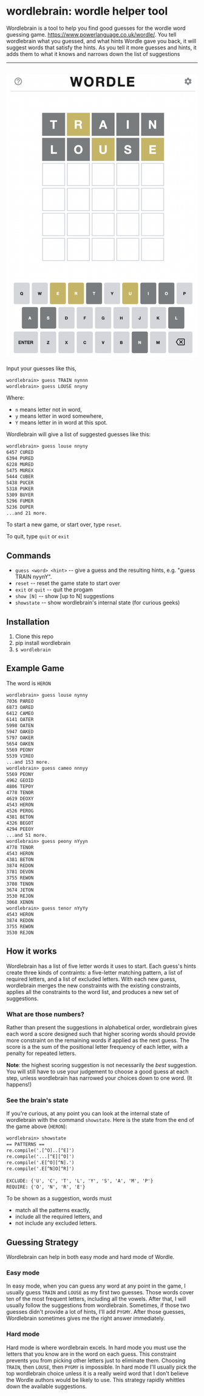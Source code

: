 wordlebrain: wordle helper tool
===============================

Wordlebrain is a tool to help you find good guesses for the wordle
word guessing game.  https://www.powerlanguage.co.uk/wordle/. 
You tell wordlebrain what you guessed, and what hints Wordle 
gave you back, it will suggest words that satisfy the hints.
As you tell it more guesses and hints, it adds them to what it 
knows and narrows down the list of suggestions

---

![Screenshot of Wordle winning Wordle game with three guesses, TRAIN, and LOUSE.](images/trainlouse.png)
---


Input your guesses like this,

```
wordlebrain> guess TRAIN nynnn
wordlebrain> guess LOUSE nnyny
```

Where:
* `n` means letter not in word, 
* `y` means letter in word somewhere, 
* `Y` means letter in in word at this spot.  

Wordlebrain will give a list of suggested guesses like this: 

```
wordlebrain> guess louse nnyny
6457 CURED
6394 PURED
6228 MURED
5475 MUREX
5444 CUBER
5438 PUCER
5318 PUKER
5309 BUYER
5296 FUMER
5236 DUPER
...and 21 more.
```

To start a new game, or start over, type `reset`.

To quit, type `quit` or `exit`

Commands
--------
* `guess <word> <hint>` -- give a guess and the resulting hints, e.g. "guess TRAIN nyynY".
* `reset`               -- reset the game state to start over
* `exit` or `quit`        -- quit the progam
* `show [N]`            -- show [up to N] suggestions
* `showstate`           -- show wordlebrain's internal state 
                          (for curious geeks)



Installation
------------

1. Clone this repo
2. pip install wordlebrain
3. `$ wordlebrain`


Example Game
------------

The word is `HERON`

```
wordlebrain> guess louse nynny
7036 PAREO
6873 OARED
6412 CAMEO
6141 OATER
5998 OATEN
5947 OAKED
5797 OAKER
5654 OAKEN
5569 PEONY
5539 VIREO
...and 153 more.
wordlebrain> guess cameo nnnyy
5569 PEONY
4962 GEOID
4806 TEPOY
4778 TENOR
4619 DEOXY
4543 HERON
4526 PEROG
4381 BETON
4326 BEGOT
4294 PEEOY
...and 51 more.
wordlebrain> guess peony nYyyn
4778 TENOR
4543 HERON
4381 BETON
3874 REDON
3781 DEVON
3755 REWON
3708 TENON
3674 JETON
3530 REJON
3068 XENON
wordlebrain> guess tenor nYyYy
4543 HERON
3874 REDON
3755 REWON
3530 REJON
```



How it works
------------

Wordlebrain has a list of five letter words it uses to start.  Each guess's hints create three kinds of contraints: a five-letter matching pattern, a list of required letters, and a list of excluded letters.  With each new guess, wordlebrain merges the new constraints with the existing constraints, applies all the constraints to the word list, and produces a new set of suggestions.

### What are those numbers?

Rather than present the suggestions in alphabetical order, wordlebrain gives each word a score designed such that higher scoring words should provide more constraint on the remaining words if applied as the next guess.  The score is a the sum of the positional letter frequency of each letter, with a penalty for repeated letters.

**Note**: the highest scoring suggestion is not necessarily the *best* suggestion.  You will still have to use your judgement to choose a good guess at each step, unless wordlebrain has narrowed your choices down to one word. (It happens!)

### See the brain's state

If you're curious, at any point you can look at the internal state of wordlebrain with the command `showstate`.  Here is the state from the end of the game above (`HERON`):

```
wordlebrain> showstate
== PATTERNS ==
re.compile('.[^O]..[^E]')
re.compile('...[^E][^O]')
re.compile('.E[^O][^N].')
re.compile('.E[^N]O[^R]')

EXCLUDE: {'U', 'C', 'T', 'L', 'Y', 'S', 'A', 'M', 'P'}
REQUIRE: {'O', 'N', 'R', 'E'}
```

To be shown as a suggestion, words must
* match all the patterns exactly,
* include all the required letters, and
* not include any excluded letters.


Guessing Strategy
-----------------

Wordlebrain can help in both easy mode and hard mode of Wordle.

### Easy mode

In easy mode, when you can guess any word at any point in the game, I usually guess `TRAIN` and `LOUSE` as my first two guesses.  Those words cover ten of the most frequent letters, including all the vowels.   After that, I will usually follow the suggestions from wordlebrain.  Sometimes, if those two guesses didn't provide a lot of hints, I'll add `PYGMY`.  After those guesses, Wordlebrain sometimes gives me the right answer immediately.

### Hard mode

Hard mode is where wordlebrain excels.  In hard mode you must use the letters that you know are in the word on each guess.  This constraint prevents you from picking other letters just to eliminate them. Choosing `TRAIN`, then `LOUSE`, then `PYGMY` is impossible.  In hard mode I'll usually pick the top wordlebrain choice unless it is a really weird word that I don't believe the Wordle authors would be likely to use.  This strategy rapidly whittles down the available suggestions.